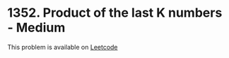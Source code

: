 # 1352. Product of the last K numbers - Medium

This problem is available on [Leetcode](https://leetcode.com/problems/product-of-the-last-k-numbers/description/)

